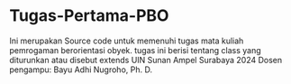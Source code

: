 # Tugas-Pertama-PBO
Ini merupakan Source code untuk memenuhi tugas mata kuliah pemrogaman berorientasi obyek. tugas ini berisi tentang class yang diturunkan atau disebut extends  UIN Sunan Ampel Surabaya 2024 Dosen pengampu: Bayu Adhi Nugroho, Ph. D.
